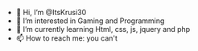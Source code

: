 - 👋 Hi, I’m @ItsKrusi30
- 👀 I’m interested in Gaming and Programming
- 🌱 I’m currently learning Html, css, js, jquery and php
- 📫 How to reach me: you can't

<!---
ItsKrusi30/ItsKrusi30 is a ✨ special ✨ repository because its `README.md` (this file) appears on your GitHub profile.
You can click the Preview link to take a look at your changes.
--->
